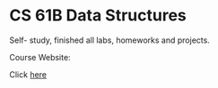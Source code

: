 # CS 61B Data Structures

Self- study, finished all labs, homeworks and projects.

Course Website:             

Click [here](https://sp18.datastructur.es)
